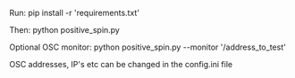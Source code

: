 Run:
pip install -r 'requirements.txt'

Then:
python positive_spin.py


Optional OSC monitor:
python positive_spin.py --monitor '/address_to_test'


OSC addresses, IP's etc can be changed in the config.ini file
